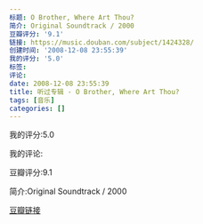 ```yaml
---
标题: O Brother, Where Art Thou?
简介: Original Soundtrack / 2000
豆瓣评分: '9.1'
链接: https://music.douban.com/subject/1424328/
创建时间: '2008-12-08 23:55:39'
我的评分: '5.0'
标签:
评论:
date: 2008-12-08 23:55:39
title: 听过专辑 - O Brother, Where Art Thou?
tags: [音乐]
categories: []
---
```


我的评分:5.0

我的评论:

豆瓣评分:9.1

简介:Original Soundtrack / 2000

[豆瓣链接](https://music.douban.com/subject/1424328/)

